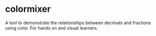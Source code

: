 # colormixer
A tool to demonstrate the relationships between decimals and fractions using color.  For hands on and visual learners.

